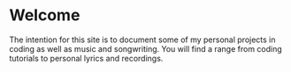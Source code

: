 # Welcome

The intention for this site is to document some of my personal projects in coding as well as music and songwriting. You will find a range from coding tutorials to personal lyrics and recordings.